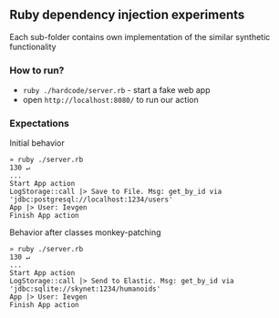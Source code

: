 ## Ruby dependency injection experiments

Each sub-folder contains own implementation of the similar synthetic functionality

### How to run?

* `ruby ./hardcode/server.rb` - start a fake web app
* open `http://localhost:8080/` to run our action

### Expectations

Initial behavior

```
» ruby ./server.rb                                                                                      130 ↵
...
Start App action
LogStorage::call |> Save to File. Msg: get_by_id via 'jdbc:postgresql://localhost:1234/users'
App |> User: Ievgen
Finish App action
```

Behavior after classes monkey-patching

```
» ruby ./server.rb                                                                                      130 ↵
...
Start App action
LogStorage::call |> Send to Elastic. Msg: get_by_id via 'jdbc:sqlite://skynet:1234/humanoids'
App |> User: Ievgen
Finish App action
```
